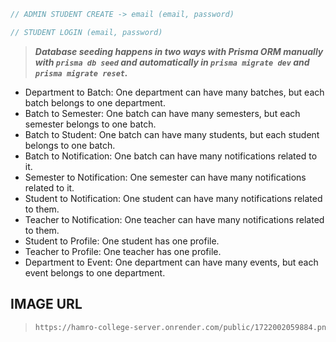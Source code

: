 ```js
// ADMIN STUDENT CREATE -> email (email, password)
```

```js
// STUDENT LOGIN (email, password)
```

> **_Database seeding happens in two ways with Prisma ORM manually with `prisma db seed` and automatically in `prisma migrate dev` and `prisma migrate reset`._**

- Department to Batch: One department can have many batches, but each batch belongs to one department.
- Batch to Semester: One batch can have many semesters, but each semester belongs to one batch.
- Batch to Student: One batch can have many students, but each student belongs to one batch.
- Batch to Notification: One batch can have many notifications related to it.
- Semester to Notification: One semester can have many notifications related to it.
- Student to Notification: One student can have many notifications related to them.
- Teacher to Notification: One teacher can have many notifications related to them.
- Student to Profile: One student has one profile.
- Teacher to Profile: One teacher has one profile.
- Department to Event: One department can have many events, but each event belongs to one department.

<!-- TODO RATE LIMITING -->

## IMAGE URL

> ```sh
> https://hamro-college-server.onrender.com/public/1722002059884.png
> ```
